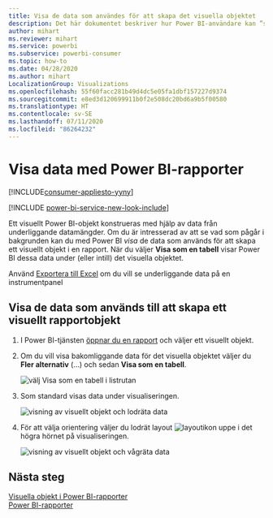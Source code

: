 ```yaml
---
title: Visa de data som användes för att skapa det visuella objektet
description: Det här dokumentet beskriver hur Power BI-användare kan ”se” de data som används för att skapa ett visuellt objekt.
author: mihart
ms.reviewer: mihart
ms.service: powerbi
ms.subservice: powerbi-consumer
ms.topic: how-to
ms.date: 04/28/2020
ms.author: mihart
LocalizationGroup: Visualizations
ms.openlocfilehash: 55f60facc281b49d4dc5e05fa1dbf157227d9374
ms.sourcegitcommit: e8ed3d120699911b0f2e508dc20bd6a9b5f00580
ms.translationtype: HT
ms.contentlocale: sv-SE
ms.lasthandoff: 07/11/2020
ms.locfileid: "86264232"
---
```

# <a name="show-data-with-power-bi-reports"></a>Visa data med Power BI-rapporter

[!INCLUDE[consumer-appliesto-yyny](../includes/consumer-appliesto-yyny.md)]

[!INCLUDE [power-bi-service-new-look-include](../includes/power-bi-service-new-look-include.md)]

Ett visuellt Power BI-objekt konstrueras med hjälp av data från underliggande datamängder. Om du är intresserad av att se vad som pågår i bakgrunden kan du med Power BI *visa* de data som används för att skapa ett visuellt objekt i en rapport. När du väljer **Visa som en tabell** visar Power BI dessa data under (eller intill) det visuella objektet.

Använd [Exportera till Excel](end-user-export.md) om du vill se underliggande data på en instrumentpanel

## <a name="show-the-data-being-used-to-create-a-report-visual"></a>Visa de data som används till att skapa ett visuellt rapportobjekt
1. I Power BI-tjänsten [öppnar du en rapport](end-user-report-open.md) och väljer ett visuellt objekt.  
2. Om du vill visa bakomliggande data för det visuella objektet väljer du **Fler alternativ** (...) och sedan **Visa som en tabell**.
   
   ![välj Visa som en tabell i listrutan](./media/end-user-show-data/power-bi-show-data-vertical.png)
3. Som standard visas data under visualiseringen.
   
   ![visning av visuellt objekt och lodräta data](./media/end-user-show-data/power-bi-show-data-table.png)

4. För att välja orientering väljer du lodrät layout ![layoutikon](media/end-user-show-data/power-bi-vertical-icon-new.png) uppe i det högra hörnet på visualiseringen.
   
   ![visning av visuellt objekt och vågräta data](./media/end-user-show-data/power-bi-horizontal.png)

## <a name="next-steps"></a>Nästa steg
[Visuella objekt i Power BI-rapporter](../visuals/power-bi-report-visualizations.md)    
[Power BI-rapporter](end-user-reports.md)    
